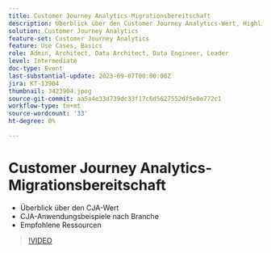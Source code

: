 ```yaml
---
title: Customer Journey Analytics-Migrationsbereitschaft
description: Überblick über den Customer Journey Analytics-Wert, Highlights nach Branche, empfohlene Ressourcen
solution: Customer Journey Analytics
feature-set: Customer Journey Analytics
feature: Use Cases, Basics
role: Admin, Architect, Data Architect, Data Engineer, Leader
level: Intermediate
doc-type: Event
last-substantial-update: 2023-09-07T00:00:00Z
jira: KT-13904
thumbnail: 3423904.jpeg
source-git-commit: aa5a4e33d739dc33f17c6d5627552df5e0e772c1
workflow-type: tm+mt
source-wordcount: '33'
ht-degree: 0%

---
```



# Customer Journey Analytics-Migrationsbereitschaft

* Überblick über den CJA-Wert
* CJA-Anwendungsbeispiele nach Branche
* Empfohlene Ressourcen

>[!VIDEO](https://video.tv.adobe.com/v/3423904/?learn=on)
